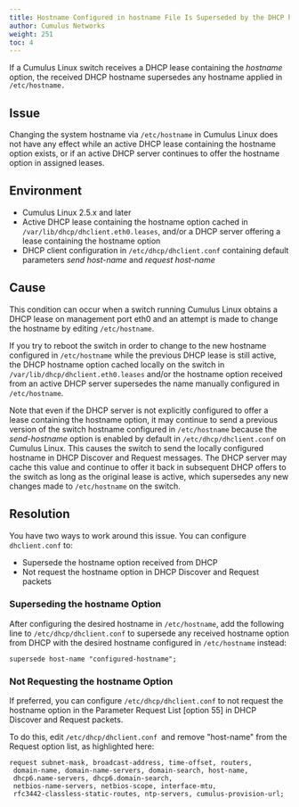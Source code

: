 ```yaml
---
title: Hostname Configured in hostname File Is Superseded by the DHCP hostname Option
author: Cumulus Networks
weight: 251
toc: 4
---
```


If a Cumulus Linux switch receives a DHCP lease containing the *hostname* option, the received DHCP hostname supersedes any hostname applied in `/etc/hostname.`

## Issue

Changing the system hostname via `/etc/hostname` in Cumulus Linux does not have any effect while an active DHCP lease containing the hostname option exists, or if an active DHCP server continues to offer the hostname option in assigned leases.

## Environment

- Cumulus Linux 2.5.x and later
- Active DHCP lease containing the hostname option cached in `/var/lib/dhcp/dhclient.eth0.leases`, and/or a DHCP server offering a lease containing the hostname option
- DHCP client configuration in `/etc/dhcp/dhclient.conf` containing default parameters *send host-name* and *request host-name*

## Cause

This condition can occur when a switch running Cumulus Linux obtains a DHCP lease on management port eth0 and an attempt is made to change the hostname by editing `/etc/hostname`.

If you try to reboot the switch in order to change to the new hostname configured in `/etc/hostname` while the previous DHCP lease is still active, the DHCP hostname option cached locally on the switch in `/var/lib/dhcp/dhclient.eth0.leases` and/or the hostname option received from an active DHCP server supersedes the name manually configured in `/etc/hostname`.

Note that even if the DHCP server is not explicitly configured to offer a lease containing the hostname option, it may continue to send a previous version of the switch hostname configured in `/etc/hostname` because the *send-hostname* option is enabled by default in `/etc/dhcp/dhclient.conf` on Cumulus Linux. This causes the switch to send the locally configured hostname in DHCP Discover and Request messages. The DHCP server may cache this value and continue to offer it back in subsequent DHCP offers to the switch as long as the original lease is active, which supersedes any new changes made to `/etc/hostname` on the switch.

## Resolution

You have two ways to work around this issue. You can configure `dhclient.conf` to:

- Supersede the hostname option received from DHCP
- Not request the hostname option in DHCP Discover and Request packets

### Superseding the hostname Option

After configuring the desired hostname in `/etc/hostname`, add the following line to `/etc/dhcp/dhclient.conf` to supersede any received hostname option from DHCP with the desired hostname configured in `/etc/hostname` instead:

    supersede host-name "configured-hostname";

### Not Requesting the hostname Option

If preferred, you can configure `/etc/dhcp/dhclient.conf` to not request the hostname option in the Parameter Request List \[option 55\] in DHCP Discover and Request packets.

To do this, edit `/etc/dhcp/dhclient.conf `and remove \"host-name\" from the Request option list, as highlighted here:

    request subnet-mask, broadcast-address, time-offset, routers,
     domain-name, domain-name-servers, domain-search, host-name,
     dhcp6.name-servers, dhcp6.domain-search,
     netbios-name-servers, netbios-scope, interface-mtu,
     rfc3442-classless-static-routes, ntp-servers, cumulus-provision-url;
